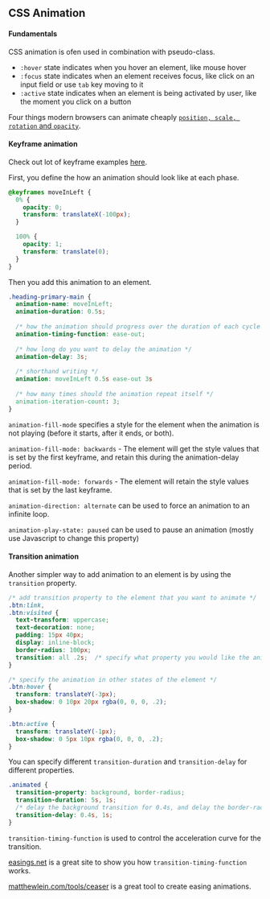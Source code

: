 ## CSS Animation

#### Fundamentals

CSS animation is ofen used in combination with pseudo-class.

- `:hover` state indicates when you hover an element, like mouse hover
- `:focus` state indicates when an element receives focus, like click on an input field or use `tab` key moving to it
- `:active` state indicates when an element is being activated by user, like the moment you click on a button

Four things modern browsers can animate cheaply [`position, scale, rotation` and `opacity`](https://www.html5rocks.com/en/tutorials/speed/high-performance-animations/).

#### Keyframe animation

Check out lot of keyframe examples [here](http://animista.net/).

First, you define the how an animation should look like at each phase.

```css
@keyframes moveInLeft {
  0% {
    opacity: 0;
    transform: translateX(-100px);
  }

  100% {
    opacity: 1;
    transform: translate(0);
  }
}
```

Then you add this animation to an element.

```css
.heading-primary-main {
  animation-name: moveInLeft;
  animation-duration: 0.5s;
  
  /* how the animation should progress over the duration of each cycle */
  animation-timing-function: ease-out;
  
  /* how long do you want to delay the animation */
  animation-delay: 3s;
  
  /* shorthand writing */
  animation: moveInLeft 0.5s ease-out 3s
  
  /* how many times should the animation repeat itself */
  animation-iteration-count: 3;
}
```

`animation-fill-mode` specifies a style for the element when the animation is not playing (before it starts, after it ends, or both).

`animation-fill-mode: backwards` - The element will get the style values that is set by the first keyframe, and retain this during the animation-delay period.

`animation-fill-mode: forwards` - The element will retain the style values that is set by the last keyframe.

`animation-direction: alternate` can be used to force an animation to an infinite loop.

`animation-play-state: paused` can be used to pause an animation (mostly use Javascript to change this property)

#### Transition animation

Another simpler way to add animation to an element is by using the `transition` property.

```css
/* add transition property to the element that you want to animate */
.btn:link,
.btn:visited {
  text-transform: uppercase;
  text-decoration: none;
  padding: 15px 40px;
  display: inline-block;
  border-radius: 100px;
  transition: all .2s;  /* specify what property you would like the animation takes place */
}

/* specify the animation in other states of the element */
.btn:hover {
  transform: translateY(-3px);
  box-shadow: 0 10px 20px rgba(0, 0, 0, .2);
}

.btn:active {
  transform: translateY(-1px);
  box-shadow: 0 5px 10px rgba(0, 0, 0, .2);
}
```

You can specify different `transition-duration` and `transition-delay` for different properties.

```css
.animated {
  transition-property: background, border-radius;
  transition-duration: 5s, 1s;
  /* delay the background transition for 0.4s, and delay the border-radius transitio for 1s */
  transition-delay: 0.4s, 1s;
}
```

`transition-timing-function` is used to control the acceleration curve for the transition.

[easings.net](https://easings.net/) is a great site to show you how `transition-timing-function` works.

[matthewlein.com/tools/ceaser](https://matthewlein.com/tools/ceaser) is a great tool to create easing animations.
